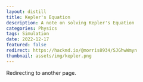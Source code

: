 ```yaml
---
layout: distill
title: Kepler's Equation
description: A note on solving Kepler's Equation
categories: Physics
tags: Simulation
date: 2022-12-17
featured: false
redirect: https://hackmd.io/@morris8934/SJGhwWmyn
thumbnail: assets/img/kepler.png
---
```


Redirecting to another page.